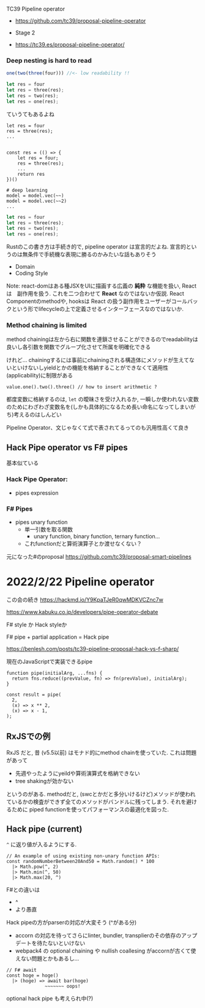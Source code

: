 TC39 Pipeline operator

- https://github.com/tc39/proposal-pipeline-operator

- Stage 2

- https://tc39.es/proposal-pipeline-operator/



### Deep nesting is hard to read

```javascript
one(two(three(four))) //<- low readability !!
```

```rust
let res = four
let res = three(res);
let res = two(res);
let res = one(res);
```

ていうてもあるよね

```javascript=
let res = four
res = three(res);
...


const res = (() => {
    let res = four;
    res = three(res);
    ...
    return res
})()
```

```python=
# deep learning
model = model.vec(~~)
model = model.vec(~~2)
...
```

```rust
let res = four
let res = three(res);
let res = two(res);
let res = one(res);
```

Rustのこの書き方は手続き的で, pipeline operator は宣言的だよね. 宣言的というのは無条件で手続機な表現に勝るのかみたいな話もありそう

- Domain
- Coding Style

Note: react-domはある種JSXをUIに描画する広義の **純粋** な機能を扱い, React は　副作用を扱う. これを二つ合わせて **React** なのではないか仮説. React Componentのmethodや, hooksは React の扱う副作用をユーザーがコールバックという形でlifecycleの上で定義させるインターフェースなのではないか.


### Method chaining is limited

method chainingは左から右に関数を連鎖させることができるのでreadabilityは良いし各引数を関数でグループ化させて所属を明確化できる

けれど...
chainingするには事前にchainingされる構造体にメソッドが生えてないといけないしyieldとかの機能を格納することができなくて適用性(applicability)に制限がある

```javascript=
value.one().two().three() // how to insert arithmetic ?
```

都度変数に格納するのは, `let` の曖昧さを受け入れるか, 一瞬しか使われない変数のためにわざわざ変数名を(しかも具体的になるため長い命名になってしまいがち)考えるのはしんどい

Pipeline Operator、文じゃなくて式で表されてるってのも汎用性高くて良き

## Hack Pipe operator vs F# pipes

基本似ている

### Hack Pipe Operator: 
- pipes expression

### F# Pipes
- pipes unary function
    - 単一引数を取る関数
        - unary function, binary function, ternary function...
    - これfunctionだと算術演算子とか渡せなくない？

 元になった#のproposal
    https://github.com/tc39/proposal-smart-pipelines


# 2022/2/22 Pipeline operator

この会の続き
https://hackmd.io/Y9KpaTJeR0qwMDKVCZnc7w

https://www.kabuku.co.jp/developers/pipe-operator-debate

F# style か Hack styleか

F# pipe + partial application = Hack pipe

https://benlesh.com/posts/tc39-pipeline-proposal-hack-vs-f-sharp/


現在のJavaScriptで実装できるpipe
```javascript=
function pipe(initialArg, ...fns) {
  return fns.reduce((prevValue, fn) => fn(prevValue), initialArg);
}

const result = pipe(
  2,
  (x) => x ** 2,
  (x) => x - 1,
);
```

## RxJSでの例

RxJS だと, 昔 (v5.5以前) はモナド的にmethod chainを使っていた.
これは問題があって
- 先週やったようにyeildや算術演算式を格納できない
- tree shakingが効かない

というのがある. methodだと, (swcとかだと多分いけるけど)メソッドが使われているかの検査ができず全てのメソッドがバンドルに残ってしまう. それを避けるために piped functionを使ってパフォーマンスの最適化を図った.

## Hack pipe (current)

`^` に返り値が入るようにする.

```javascript=
// An example of using existing non-unary function APIs:
const randomNumberBetween20And50 = Math.random() * 100
  |> Math.pow(^, 2)
  |> Math.min(^, 50)
  |> Math.max(20, ^)
```

F#との違いは
- ^
- より愚直

Hack pipeの方がparserの対応が大変そう (^がある分)
- accorn の対応を待ってさらにlinter, bundler, transplierのその依存のアップデートを待たないといけない
- webpack4 の optional chaining や nullish coallesing がaccornが古くて使えない問題とかもあるし...

```javascript=
// F# await
const hoge = hoge()
  |> (hoge) => await bar(hoge)
              ~~~~~~~ oops!
```

optional hack pipe も考えられ中(?)

